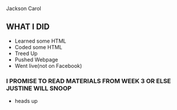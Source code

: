 Jackson Carol
## WHAT I DID
- Learned some HTML
- Coded some HTML
- Treed Up
- Pushed Webpage
- Went live(not on Facebook)

### I PROMISE TO READ MATERIALS FROM WEEK 3 OR ELSE JUSTINE WILL SNOOP
- heads up
